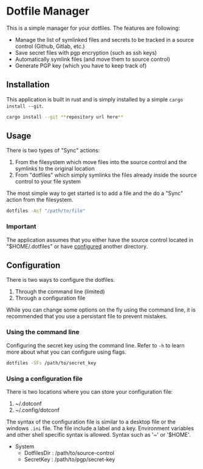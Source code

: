 # Dotfile Manager

This is a simple manager for your dotfiles. The features are following:
- Manage the list of symlinked files and secrets to be tracked in a source control (Github, Gitlab, etc.)
- Save secret files with pgp encryption (such as ssh keys)
- Automatically symlink files (and move them to source control)
- Generate PGP key (which you have to keep track of)

## Installation
This application is built in rust and is simply installed by a simple `cargo install --git`.
```bash
cargo install --git **repository url here**
```

## Usage
There is two types of "Sync" actions:
1. From the filesystem which move files into the source control and the symlinks to the original location
2. From "dotfiles" which simply symlinks the files already inside the source control to your file system

The most simple way to get started is to add a file and the do a "Sync" action from the filesystem.

```bash
dotfiles -Acf "/path/to/file"
```

### **Important**
The application assumes that you either have the source control located in "$HOME/.dotfiles" or have [configured](#configuration) another directory.

## Configuration
There is two ways to configure the dotfiles.
1. Through the command line (limited)
2. Through a configuration file

While you can change some options on the fly using the command line, it is recommended that you use a persistant file to prevent mistakes.

### Using the command line
Configuring the secret key using the command line. Refer to `-h` to learn more about what you can configure using flags.
```bash
dotfiles -SFs /path/to/secret_key
```

### Using a configuration file
There is two locations where you can store your configuration file:
1. ~/.dotconf
2. ~/.config/dotconf

The syntax of the configuration file is similar to a desktop file or the windows `.ini` file. The file include a label and a key. Environment variables and other shell specific syntax is allowed. Syntax such as '~' or '$HOME'.

- System
    - DotfilesDir : /path/to/source-control
    - SecretKey : /path/to/pgp/secret-key
